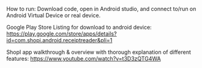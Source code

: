How to run: Download code, open in Android studio, and connect to/run on Android Virtual Device or real device. 

Google Play Store Listing for download to android device: https://play.google.com/store/apps/details?id=com.shopi.android.receiptreader&pli=1

ShopI app walkthrough & overview with thorough explanation of different features: https://www.youtube.com/watch?v=t3D3zQTG4WA
